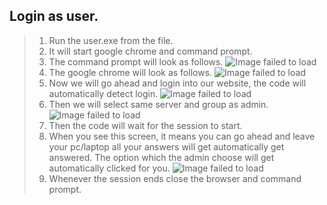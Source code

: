 ## Login as user.
>1. Run the user.exe from the file.
>2. It will start google chrome and command prompt.
>3. The command prompt will look as follows.
![Image failed to load](https://raw.githubusercontent.com/test-serevr/readme/master/image/start.PNG?token=AKMG2ZCCHWCPFVCSMUYY2H27IEBQG)
>4. The google chrome will look as follows.
![Image failed to load](https://raw.githubusercontent.com/test-serevr/readme/master/image/chrome_start.png?token=AKMG2ZCPIDPCUCKANTQVKOK7IEBYO)
>5. Now we will go ahead and login into our website, the code will automatically detect login.
![Image failed to load](https://raw.githubusercontent.com/test-serevr/readme/master/image/select_server.png?token=AKMG2ZFCMGJVOOXOOZDQ5OC7IEELS)
>6. Then we will select same server and group as admin.
![Image failed to load](https://raw.githubusercontent.com/test-serevr/readme/master/image/show_groups.png?token=AKMG2ZEO4473W65A7H53UFS7IEKYE)
>7. Then the code will wait for the session to start.
>8. When you see this screen, it means you can go ahead and leave your pc/laptop all your answers will get automatically get answered. The option which the admin choose will get automatically clicked for you.
![Image failed to load](https://raw.githubusercontent.com/test-serevr/readme/master/image/search_questions%20(2).png?token=AKMG2ZGUM427FF5HO3MGKZS7IEHGM)
>9. Whenever the session ends close the browser and command prompt.
